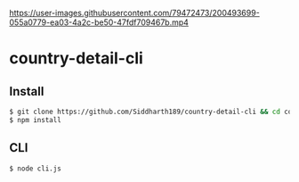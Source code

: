 
https://user-images.githubusercontent.com/79472473/200493699-055a0779-ea03-4a2c-be50-47fdf709467b.mp4

# country-detail-cli

## Install

```bash
$ git clone https://github.com/Siddharth189/country-detail-cli && cd counrty-detail-cli
$ npm install
```


## CLI

```
$ node cli.js
```
